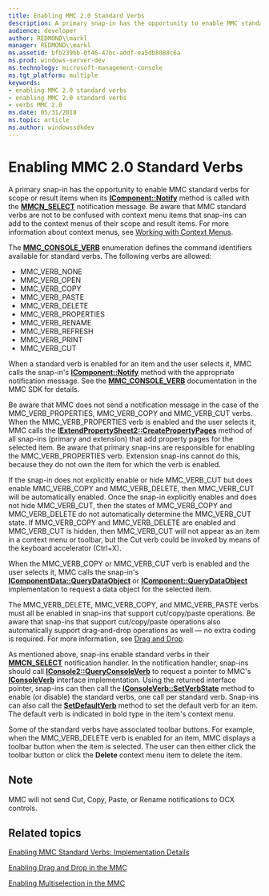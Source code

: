 ```yaml
---
title: Enabling MMC 2.0 Standard Verbs
description: A primary snap-in has the opportunity to enable MMC standard verbs for scope or result items when its IComponent Notify method is called with the MMCN\_SELECT notification message.
audience: developer
author: REDMOND\\markl
manager: REDMOND\\markl
ms.assetid: bfb239bb-0f46-47bc-addf-ea5db8088c6a
ms.prod: windows-server-dev
ms.technology: microsoft-management-console
ms.tgt_platform: multiple
keywords:
- enabling MMC 2.0 standard verbs
- enabling MMC 2.0 standard verbs
- verbs MMC 2.0
ms.date: 05/31/2018
ms.topic: article
ms.author: windowssdkdev
---
```


# Enabling MMC 2.0 Standard Verbs

A primary snap-in has the opportunity to enable MMC standard verbs for scope or result items when its [**IComponent::Notify**](/windows/win32/Mmc/nf-mmc-icomponent-notify?branch=master) method is called with the [**MMCN\_SELECT**](mmcn-select.md) notification message. Be aware that MMC standard verbs are not to be confused with context menu items that snap-ins can add to the context menus of their scope and result items. For more information about context menus, see [Working with Context Menus](working-with-context-menus.md).

The [**MMC\_CONSOLE\_VERB**](/windows/win32/Mmc/ne-mmc-_mmc_console_verb?branch=master) enumeration defines the command identifiers available for standard verbs. The following verbs are allowed:

-   MMC\_VERB\_NONE
-   MMC\_VERB\_OPEN
-   MMC\_VERB\_COPY
-   MMC\_VERB\_PASTE
-   MMC\_VERB\_DELETE
-   MMC\_VERB\_PROPERTIES
-   MMC\_VERB\_RENAME
-   MMC\_VERB\_REFRESH
-   MMC\_VERB\_PRINT
-   MMC\_VERB\_CUT

When a standard verb is enabled for an item and the user selects it, MMC calls the snap-in's [**IComponent::Notify**](/windows/win32/Mmc/nf-mmc-icomponent-notify?branch=master) method with the appropriate notification message. See the [**MMC\_CONSOLE\_VERB**](/windows/win32/Mmc/ne-mmc-_mmc_console_verb?branch=master) documentation in the MMC SDK for details.

Be aware that MMC does not send a notification message in the case of the MMC\_VERB\_PROPERTIES, MMC\_VERB\_COPY and MMC\_VERB\_CUT verbs. When the MMC\_VERB\_PROPERTIES verb is enabled and the user selects it, MMC calls the [**IExtendPropertySheet2::CreatePropertyPages**](iextendpropertysheet2-createpropertypages.md) method of all snap-ins (primary and extension) that add property pages for the selected item. Be aware that primary snap-ins are responsible for enabling the MMC\_VERB\_PROPERTIES verb. Extension snap-ins cannot do this, because they do not own the item for which the verb is enabled.

If the snap-in does not explicitly enable or hide MMC\_VERB\_CUT but does enable MMC\_VERB\_COPY and MMC\_VERB\_DELETE, then MMC\_VERB\_CUT will be automatically enabled. Once the snap-in explicitly enables and does not hide MMC\_VERB\_CUT, then the states of MMC\_VERB\_COPY and MMC\_VERB\_DELETE do not automatically determine the MMC\_VERB\_CUT state. If MMC\_VERB\_COPY and MMC\_VERB\_DELETE are enabled and MMC\_VERB\_CUT is hidden, then MMC\_VERB\_CUT will not appear as an item in a context menu or toolbar, but the Cut verb could be invoked by means of the keyboard accelerator (Ctrl+X).

When the MMC\_VERB\_COPY or MMC\_VERB\_CUT verb is enabled and the user selects it, MMC calls the snap-in's [**IComponentData::QueryDataObject**](/windows/win32/Mmc/nf-mmc-icomponentdata-querydataobject?branch=master) or [**IComponent::QueryDataObject**](/windows/win32/Mmc/nf-mmc-icomponent-querydataobject?branch=master) implementation to request a data object for the selected item.

The MMC\_VERB\_DELETE, MMC\_VERB\_COPY, and MMC\_VERB\_PASTE verbs must all be enabled in snap-ins that support cut/copy/paste operations. Be aware that snap-ins that support cut/copy/paste operations also automatically support drag-and-drop operations as well — no extra coding is required. For more information, see [Drag and Drop](drag-and-drop.md).

As mentioned above, snap-ins enable standard verbs in their [**MMCN\_SELECT**](mmcn-select.md) notification handler. In the notification handler, snap-ins should call [**IConsole2::QueryConsoleVerb**](iconsole2-queryconsoleverb.md) to request a pointer to MMC's [**IConsoleVerb**](/windows/win32/Mmc/nn-mmc-iconsoleverb?branch=master) interface implementation. Using the returned interface pointer, snap-ins can then call the [**IConsoleVerb::SetVerbState**](/windows/win32/Mmc/nf-mmc-iconsoleverb-setverbstate?branch=master) method to enable (or disable) the standard verbs, one call per standard verb. Snap-ins can also call the [**SetDefaultVerb**](/windows/win32/Mmc/nf-mmc-iconsoleverb-setdefaultverb?branch=master) method to set the default verb for an item. The default verb is indicated in bold type in the item's context menu.

Some of the standard verbs have associated toolbar buttons. For example, when the MMC\_VERB\_DELETE verb is enabled for an item, MMC displays a toolbar button when the item is selected. The user can then either click the toolbar button or click the **Delete** context menu item to delete the item.

## Note

MMC will not send Cut, Copy, Paste, or Rename notifications to OCX controls.

## Related topics

<dl> <dt>

[Enabling MMC Standard Verbs: Implementation Details](enabling-mmc-standard-verbs-implementation-details.md)
</dt> <dt>

[Enabling Drag and Drop in the MMC](drag-and-drop.md)
</dt> <dt>

[Enabling Multiselection in the MMC](multiselection.md)
</dt> </dl>

 

 




